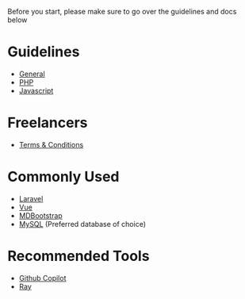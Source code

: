 Before you start, please make sure to go over the guidelines and docs below

# Guidelines

* [General](./guidelines/en/GENERAL.md)
* [PHP](./guidelines/en/PHP.md)
* [Javascript](./guidelines/en/JAVASCRIPT.md)

# Freelancers

* [Terms & Conditions](./freelancers/README.md)

# Commonly Used

* [Laravel](https://laravel.com/)
* [Vue](https://vuejs.org)
* [MDBootstrap](https://mdbootstrap.com)
* [MySQL](https://www.mysql.com) (Preferred database of choice)

# Recommended Tools

* [Github Copilot](https://github.com/features/copilot)
* [Ray](https://myray.app)

